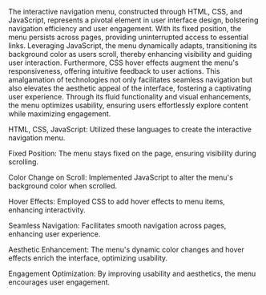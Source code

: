 The interactive navigation menu, constructed through HTML, CSS, and JavaScript, represents a pivotal element in user interface design, bolstering navigation efficiency and user engagement. With its fixed position, the menu persists across pages, providing uninterrupted access to essential links. Leveraging JavaScript, the menu dynamically adapts, transitioning its background color as users scroll, thereby enhancing visibility and guiding user interaction. Furthermore, CSS hover effects augment the menu's responsiveness, offering intuitive feedback to user actions. This amalgamation of technologies not only facilitates seamless navigation but also elevates the aesthetic appeal of the interface, fostering a captivating user experience. Through its fluid functionality and visual enhancements, the menu optimizes usability, ensuring users effortlessly explore content while maximizing engagement.

HTML, CSS, JavaScript: Utilized these languages to create the interactive navigation menu.

Fixed Position: The menu stays fixed on the page, ensuring visibility during scrolling.

Color Change on Scroll: Implemented JavaScript to alter the menu's background color when scrolled.

Hover Effects: Employed CSS to add hover effects to menu items, enhancing interactivity.

Seamless Navigation: Facilitates smooth navigation across pages, enhancing user experience.

Aesthetic Enhancement: The menu's dynamic color changes and hover effects enrich the interface, optimizing usability.

Engagement Optimization: By improving usability and aesthetics, the menu encourages user engagement.
